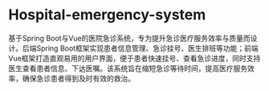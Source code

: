 # Hospital-emergency-system
基于Spring Boot与Vue的医院急诊系统，专为提升急诊医疗服务效率与质量而设计。后端Spring Boot框架实现患者信息管理、急诊挂号、医生排班等功能；前端Vue框架打造直观易用的用户界面，便于患者快速挂号、查看急诊进度，同时支持医生查看患者信息、下达医嘱。该系统旨在缩短急诊等待时间，提高医疗服务效率，确保急诊患者得到及时有效的救治。
